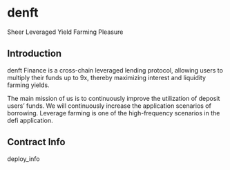 # denft

Sheer Leveraged Yield Farming Pleasure




## Introduction

denft Finance is a cross-chain leveraged lending protocol, allowing users to multiply  their funds up to 9x, thereby maximizing interest and liquidity farming yields.

The main mission of us is to continuously improve the utilization of deposit users’ funds. We will continuously increase the application scenarios of borrowing. Leverage farming is one of the high-frequency scenarios in the defi application.


## Contract Info

deploy_info

